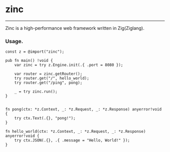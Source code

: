 # zinc

----

Zinc is a high-performance web framework written in Zig(Ziglang).


### Usage.
```zig
const z = @import("zinc");

pub fn main() !void {
    var zinc = try z.Engine.init(.{ .port = 8080 });

    var router = zinc.getRouter();
    try router.get("/", hello_world);
    try router.get("/ping", pong);

    _ = try zinc.run();
}


fn pong(ctx: *z.Context, _: *z.Request, _: *z.Response) anyerror!void {
    try ctx.Text(.{}, "pong!");
}

fn hello_world(ctx: *z.Context, _: *z.Request, _: *z.Response) anyerror!void {
    try ctx.JSON(.{}, .{ .message = "Hello, World!" });
}
```
